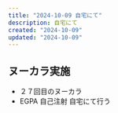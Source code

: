 ```yaml
---
title: "2024-10-09 自宅にて"
description: 自宅にて
created: "2024-10-09"
updated: "2024-10-09"
---
```


## ヌーカラ実施

- ２７回目のヌーカラ
- EGPA 自己注射 自宅にて行う
